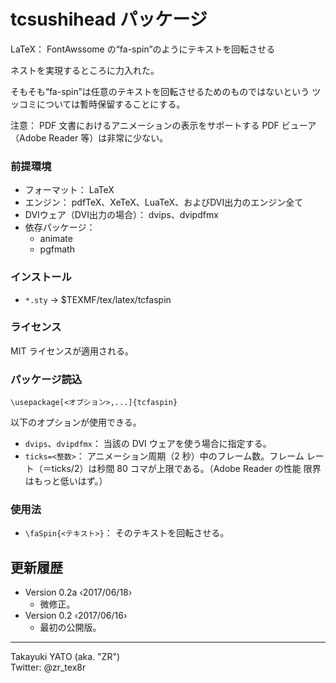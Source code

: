 tcsushihead パッケージ
======================

LaTeX： FontAwssome の“fa-spin”のようにテキストを回転させる

ネストを実現するところに力入れた。

そもそも“fa-spin”は任意のテキストを回転させるためのものではないという
ツッコミについては暫時保留することにする。

注意： PDF 文書におけるアニメーションの表示をサポートする PDF ビューア
（Adobe Reader 等）は非常に少ない。

### 前提環境

  * フォーマット： LaTeX
  * エンジン： pdfTeX、XeTeX、LuaTeX、およびDVI出力のエンジン全て
  * DVIウェア（DVI出力の場合）： dvips、dvipdfmx
  * 依存パッケージ：
      - animate
      - pgfmath

### インストール

  - `*.sty` → $TEXMF/tex/latex/tcfaspin

### ライセンス

MIT ライセンスが適用される。

### パッケージ読込

    \usepackage[<オプション>,...]{tcfaspin}

以下のオプションが使用できる。

  * `dvips`、`dvipdfmx`： 当該の DVI ウェアを使う場合に指定する。
  * `ticks=<整数>`： アニメーション周期（2 秒）中のフレーム数。フレーム
    レート（＝ticks/2）は秒間 80 コマが上限である。（Adobe Reader の性能
    限界はもっと低いはず。）

### 使用法

  * `\faSpin{<テキスト>}`： そのテキストを回転させる。

更新履歴
--------

  * Version 0.2a ‹2017/06/18›
      - 微修正。
  * Version 0.2  ‹2017/06/16›
      - 最初の公開版。

--------------------
Takayuki YATO (aka. "ZR")  
Twitter: @zr_tex8r
